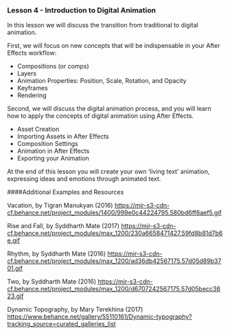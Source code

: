 ### Lesson 4 - Introduction to Digital Animation

In this lesson we will discuss the transition from traditional to digital animation. 

First, we will focus on new concepts that will be indispensable in your After Effects workflow:

- Compositions (or comps)
- Layers
- Animation Properties: Position, Scale, Rotation, and Opacity
- Keyframes
- Rendering

Second, we will discuss the digital animation process, and you will learn how to apply the concepts of digital animation using After Effects. 

- Asset Creation
- Importing Assets in After Effects
- Composition Settings
- Animation in After Effects
- Exporting your Animation

At the end of this lesson you will create your own ‘living text’ animation, expressing ideas and emotions through animated text.

####Additional Examples and Resources

Vacation, by Tigran Manukyan (2016)
https://mir-s3-cdn-cf.behance.net/project_modules/1400/999e0c44224795.580bd6ff6aef5.gif

Rise and Fall, by Syddharth Mate (2017)
https://mir-s3-cdn-cf.behance.net/project_modules/max_1200/230a6658471427.59fd8b81d7b6e.gif

Rhythm, by Syddharth Mate (2016)
https://mir-s3-cdn-cf.behance.net/project_modules/max_1200/ad36db42567175.57d05d89b3701.gif

Two, by Syddharth Mate (2016)
https://mir-s3-cdn-cf.behance.net/project_modules/max_1200/d6707242567175.57d05becc3623.gif

Dynamic Topography, by Mary Terekhina (2017)
https://www.behance.net/gallery/55110161/Dynamic-typography?tracking_source=curated_galleries_list
